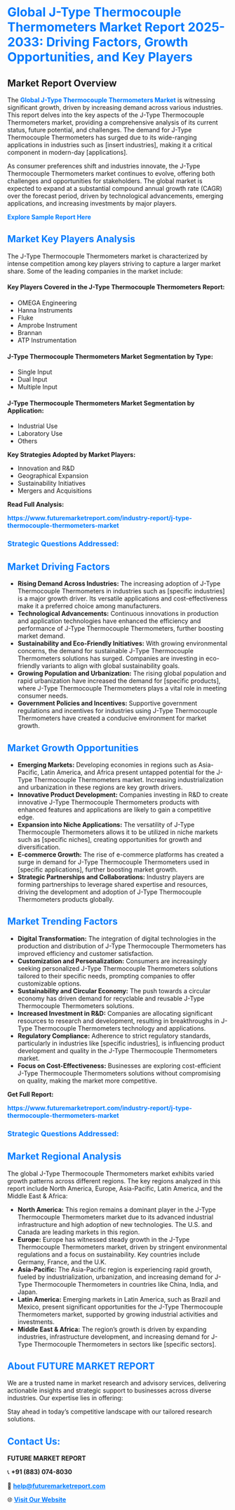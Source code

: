 <h1 style="color: #007BFF;">Global J-Type Thermocouple Thermometers Market Report 2025-2033: Driving Factors, Growth Opportunities, and Key Players</h1>

<section id="overview">
<h2>Market Report Overview</h2>
<p>The <a href="https://www.futuremarketreport.com/industry-report/j-type-thermocouple-thermometers-market" style="color: #007BFF; text-decoration: none;"><strong>Global J-Type Thermocouple Thermometers Market</strong></a> is witnessing significant growth, driven by increasing demand across various industries. This report delves into the key aspects of the J-Type Thermocouple Thermometers market, providing a comprehensive analysis of its current status, future potential, and challenges. The demand for J-Type Thermocouple Thermometers has surged due to its wide-ranging applications in industries such as [insert industries], making it a critical component in modern-day [applications].</p>
<p>As consumer preferences shift and industries innovate, the J-Type Thermocouple Thermometers market continues to evolve, offering both challenges and opportunities for stakeholders. The global market is expected to expand at a substantial compound annual growth rate (CAGR) over the forecast period, driven by technological advancements, emerging applications, and increasing investments by major players.</p>
</section>

<section id="overview">
<p><a href="https://www.futuremarketreport.com/request-sample/reportId=29367" style="color: #007BFF; text-decoration: none;"><strong>Explore Sample Report Here</strong></a></p>
</section>

<section id="key-players">
<h2 style="color: #007BFF;">Market Key Players Analysis</h2>
<p>The J-Type Thermocouple Thermometers market is characterized by intense competition among key players striving to capture a larger market share. Some of the leading companies in the market include:</p>
<h4>Key Players Covered in the J-Type Thermocouple Thermometers Report:</h4>
<ul><li>OMEGA Engineering</li><li>Hanna Instruments</li><li>Fluke</li><li>Amprobe Instrument</li><li>Brannan</li><li>ATP Instrumentation</li></ul>
<h4>J-Type Thermocouple Thermometers Market Segmentation by Type:</h4>
<ul><li>Single Input</li><li>Dual Input</li><li>Multiple Input</li></ul>

<h4>J-Type Thermocouple Thermometers Market Segmentation by Application:</h4>
<ul><li>Industrial Use</li><li>Laboratory Use</li><li>Others</li></ul>
<p><strong>Key Strategies Adopted by Market Players:</strong></p>
<ul>
<li>Innovation and R&D</li>
<li>Geographical Expansion</li>
<li>Sustainability Initiatives</li>
<li>Mergers and Acquisitions</li>
</ul>
</section>

<section>
<p><strong>Read Full Analysis: </strong></p><a href="https://www.futuremarketreport.com/industry-report/j-type-thermocouple-thermometers-market" style="color: #007BFF; text-decoration: none;"><strong>https://www.futuremarketreport.com/industry-report/j-type-thermocouple-thermometers-market</strong></a>
<h3 style="color: #007BFF;">Strategic Questions Addressed:</h3>
</section>

<section id="driving-factors">
<h2 style="color: #007BFF;">Market Driving Factors</h2>
<ul>
<li><strong>Rising Demand Across Industries:</strong> The increasing adoption of J-Type Thermocouple Thermometers in industries such as [specific industries] is a major growth driver. Its versatile applications and cost-effectiveness make it a preferred choice among manufacturers.</li>
<li><strong>Technological Advancements:</strong> Continuous innovations in production and application technologies have enhanced the efficiency and performance of J-Type Thermocouple Thermometers, further boosting market demand.</li>
<li><strong>Sustainability and Eco-Friendly Initiatives:</strong> With growing environmental concerns, the demand for sustainable J-Type Thermocouple Thermometers solutions has surged. Companies are investing in eco-friendly variants to align with global sustainability goals.</li>
<li><strong>Growing Population and Urbanization:</strong> The rising global population and rapid urbanization have increased the demand for [specific products], where J-Type Thermocouple Thermometers plays a vital role in meeting consumer needs.</li>
<li><strong>Government Policies and Incentives:</strong> Supportive government regulations and incentives for industries using J-Type Thermocouple Thermometers have created a conducive environment for market growth.</li>
</ul>
</section>

<section id="growth-opportunities">
<h2 style="color: #007BFF;">Market Growth Opportunities</h2>
<ul>
<li><strong>Emerging Markets:</strong> Developing economies in regions such as Asia-Pacific, Latin America, and Africa present untapped potential for the J-Type Thermocouple Thermometers market. Increasing industrialization and urbanization in these regions are key growth drivers.</li>
<li><strong>Innovative Product Development:</strong> Companies investing in R&D to create innovative J-Type Thermocouple Thermometers products with enhanced features and applications are likely to gain a competitive edge.</li>
<li><strong>Expansion into Niche Applications:</strong> The versatility of J-Type Thermocouple Thermometers allows it to be utilized in niche markets such as [specific niches], creating opportunities for growth and diversification.</li>
<li><strong>E-commerce Growth:</strong> The rise of e-commerce platforms has created a surge in demand for J-Type Thermocouple Thermometers used in [specific applications], further boosting market growth.</li>
<li><strong>Strategic Partnerships and Collaborations:</strong> Industry players are forming partnerships to leverage shared expertise and resources, driving the development and adoption of J-Type Thermocouple Thermometers products globally.</li>
</ul>
</section>

<section id="trending-factors">
<h2 style="color: #007BFF;">Market Trending Factors</h2>
<ul>
<li><strong>Digital Transformation:</strong> The integration of digital technologies in the production and distribution of J-Type Thermocouple Thermometers has improved efficiency and customer satisfaction.</li>
<li><strong>Customization and Personalization:</strong> Consumers are increasingly seeking personalized J-Type Thermocouple Thermometers solutions tailored to their specific needs, prompting companies to offer customizable options.</li>
<li><strong>Sustainability and Circular Economy:</strong> The push towards a circular economy has driven demand for recyclable and reusable J-Type Thermocouple Thermometers solutions.</li>
<li><strong>Increased Investment in R&D:</strong> Companies are allocating significant resources to research and development, resulting in breakthroughs in J-Type Thermocouple Thermometers technology and applications.</li>
<li><strong>Regulatory Compliance:</strong> Adherence to strict regulatory standards, particularly in industries like [specific industries], is influencing product development and quality in the J-Type Thermocouple Thermometers market.</li>
<li><strong>Focus on Cost-Effectiveness:</strong> Businesses are exploring cost-efficient J-Type Thermocouple Thermometers solutions without compromising on quality, making the market more competitive.</li>
</ul>
</section>

<section>
<p><strong>Get Full Report: </strong></p><a href="https://www.futuremarketreport.com/industry-report/j-type-thermocouple-thermometers-market" style="color: #007BFF; text-decoration: none;"><strong>https://www.futuremarketreport.com/industry-report/j-type-thermocouple-thermometers-market</strong></a>
<h3 style="color: #007BFF;">Strategic Questions Addressed:</h3>
</section>


<section id="regional-analysis">
<h2 style="color: #007BFF;">Market Regional Analysis</h2>
<p>The global J-Type Thermocouple Thermometers market exhibits varied growth patterns across different regions. The key regions analyzed in this report include North America, Europe, Asia-Pacific, Latin America, and the Middle East & Africa:</p>
<ul>
<li><strong>North America:</strong> This region remains a dominant player in the J-Type Thermocouple Thermometers market due to its advanced industrial infrastructure and high adoption of new technologies. The U.S. and Canada are leading markets in this region.</li>
<li><strong>Europe:</strong> Europe has witnessed steady growth in the J-Type Thermocouple Thermometers market, driven by stringent environmental regulations and a focus on sustainability. Key countries include Germany, France, and the U.K.</li>
<li><strong>Asia-Pacific:</strong> The Asia-Pacific region is experiencing rapid growth, fueled by industrialization, urbanization, and increasing demand for J-Type Thermocouple Thermometers in countries like China, India, and Japan.</li>
<li><strong>Latin America:</strong> Emerging markets in Latin America, such as Brazil and Mexico, present significant opportunities for the J-Type Thermocouple Thermometers market, supported by growing industrial activities and investments.</li>
<li><strong>Middle East & Africa:</strong> The region’s growth is driven by expanding industries, infrastructure development, and increasing demand for J-Type Thermocouple Thermometers in sectors like [specific sectors].</li>
</ul>
</section>

<footer>
<h2 style="color: #007BFF;">About FUTURE MARKET REPORT</h2>
<p>We are a trusted name in market research and advisory services, delivering actionable insights and strategic support to businesses across diverse industries. Our expertise lies in offering:</p>

<p>Stay ahead in today’s competitive landscape with our tailored research solutions.</p>

<h2 style="color: #007BFF;">Contact Us:</h2>
<p><strong>FUTURE MARKET REPORT</strong></p>
<p>📞 <strong>+91 (883) 074-8030</strong></p>
<p>📧 <strong><a href="mailto:help@futuremarketreport.com" style="color: #007BFF;">help@futuremarketreport.com</a></strong></p>
<p>🌐 <strong><a href="https://www.futuremarketreport.com/" style="color: #007BFF;">Visit Our Website</a></strong></p>
</footer>